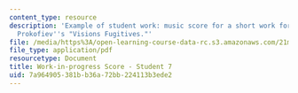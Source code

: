 ```yaml
---
content_type: resource
description: 'Example of student work: music score for a short work for piano imitating
  Prokofiev''s "Visions Fugitives."'
file: /media/https%3A/open-learning-course-data-rc.s3.amazonaws.com/21m-304-writing-in-tonal-forms-ii-spring-2009/7a964905381bb36a72bb224113b3ede2_MIT21M_304s09_sw07.pdf
file_type: application/pdf
resourcetype: Document
title: Work-in-progress Score - Student 7
uid: 7a964905-381b-b36a-72bb-224113b3ede2
---
```

